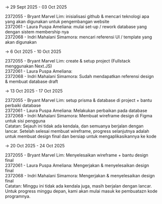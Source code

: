 -> 29 Sept 2025 - 03 Oct 2025

2372055 - Bryant Marvel Lim: inisialisasi github & mencari teknologi apa yang akan digunakan untuk pengembangan website<br />
2372061 - Laura Puspa Ameliana: mulai set-up / rework database yang dengan sistem membership nya <br />
2372068 - Indri Mahalani Simamora: mencari referensi UI / template yang akan digunakan <br />


-> 6 Oct 2025 - 10 Oct 2025

2372055 - Bryant Marvel Lim: create & setup project (Fullstack menggunakan Next.JS)<br />
2372061 - Laura Puspa Ameliana:  <br />
2372068 - Indri Mahalani Simamora: Sudah mendapatkan referensi design & membuat database draft <br />


-> 13 Oct 2025 - 17 Oct 2025

2372055 - Bryant Marvel Lim: setup prisma & database di project + bantu perbaiki database<br />
2372061 - Laura Puspa Ameliana: Melakukan perbaikan pada database <br />
2372068 - Indri Mahalani Simamora: Membuat wireframe design di Figma untuk sisi pengguna <br />
Catatan: Sejauh ini tidak ada kendala, dan semuanya berjalan dengan lancar. Setelah selesai membuat wireframe, progress selanjutnya adalah untuk membuat design final dan bersiap untuk mengaplikasikannya ke kode


-> 20 Oct 2025 - 24 Oct 2025

2372055 - Bryant Marvel Lim: Menyelesaikan wireframe + bantu design final<br />
2372061 - Laura Puspa Ameliana: Mengerjakan & menyelesaikan design final <br />
2372068 - Indri Mahalani Simamora: Mengerjakan & menyelesaikan design final <br />
Catatan: Minggu ini tidak ada kendala juga, masih berjalan dengan lancar. Untuk progress minggu depan, kami akan mulai masuk ke pembuatazn kode programnya.